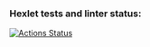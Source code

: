 ### Hexlet tests and linter status:
[![Actions Status](https://github.com/elecimry/python-project-lvl1/workflows/hexlet-check/badge.svg)](https://github.com/elecimry/python-project-lvl1/actions)
